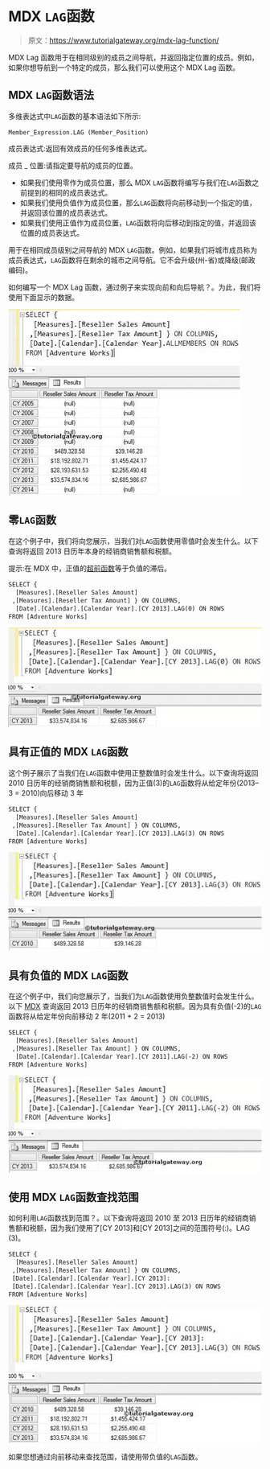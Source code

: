 # MDX `LAG`函数

> 原文：<https://www.tutorialgateway.org/mdx-lag-function/>

MDX Lag 函数用于在相同级别的成员之间导航，并返回指定位置的成员。例如，如果你想导航到一个特定的成员，那么我们可以使用这个 MDX Lag 函数。

## MDX `LAG`函数语法

多维表达式中`LAG`函数的基本语法如下所示:

```
Member_Expression.LAG (Member_Position)
```

成员表达式:返回有效成员的任何多维表达式。

成员 _ 位置:请指定要导航的成员的位置。

*   如果我们使用零作为成员位置，那么 MDX `LAG`函数将编写与我们在`LAG`函数之前提到的相同的成员表达式。
*   如果我们使用负值作为成员位置，那么`LAG`函数将向前移动到一个指定的值，并返回该位置的成员表达式。
*   如果我们使用正值作为成员位置，`LAG`函数将向后移动到指定的值，并返回该位置的成员表达式。

用于在相同成员级别之间导航的 MDX `LAG`函数。例如，如果我们将城市成员称为成员表达式，`LAG`函数将在剩余的城市之间导航。它不会升级(州-省)或降级(邮政编码)。

如何编写一个 MDX Lag 函数，通过例子来实现向前和向后导航？。为此，我们将使用下面显示的数据。

![MDX LAG FUNCTION](img/424dd1abf56a523998b5be3003916379.png)

## 零`LAG`函数

在这个例子中，我们将向您展示，当我们对`LAG`函数使用零值时会发生什么。以下查询将返回 2013 日历年本身的经销商销售额和税额。

提示:在 MDX 中，正值的[超前函数](https://www.tutorialgateway.org/mdx-lead-function/)等于负值的滞后。

```
SELECT {
  [Measures].[Reseller Sales Amount]
 ,[Measures].[Reseller Tax Amount] } ON COLUMNS,
  [Date].[Calendar].[Calendar Year].[CY 2013].LAG(0) ON ROWS
FROM [Adventure Works]
```

![MDX LAG FUNCTION 1](img/281dd292dc273a68ec94bbcb96c6ff3c.png)

## 具有正值的 MDX `LAG`函数

这个例子展示了当我们在`LAG`函数中使用正整数值时会发生什么。以下查询将返回 2010 日历年的经销商销售额和税额，因为正值(3)的`LAG`函数将从给定年份(2013–3 = 2010)向后移动 3 年

```
SELECT {
  [Measures].[Reseller Sales Amount]
 ,[Measures].[Reseller Tax Amount] } ON COLUMNS,
  [Date].[Calendar].[Calendar Year].[CY 2013].LAG(3) ON ROWS
FROM [Adventure Works]
```

![MDX LAG FUNCTION 2](img/33cb46da156bf5fdfad8330b4db2f4dc.png)

## 具有负值的 MDX `LAG`函数

在这个例子中，我们向您展示了，当我们为`LAG`函数使用负整数值时会发生什么。以下 [MDX](https://www.tutorialgateway.org/mdx/) 查询返回 2013 日历年的经销商销售额和税额。因为具有负值(-2)的`LAG`函数将从给定年份向前移动 2 年(2011 + 2 = 2013)

```
SELECT {
  [Measures].[Reseller Sales Amount]
 ,[Measures].[Reseller Tax Amount] } ON COLUMNS,
  [Date].[Calendar].[Calendar Year].[CY 2011].LAG(-2) ON ROWS
FROM [Adventure Works]
```

![MDX LAG FUNCTION 3](img/7657b03cb692d134f0f012a75f4dbd91.png)

## 使用 MDX `LAG`函数查找范围

如何利用`LAG`函数找到范围？。以下查询将返回 2010 至 2013 日历年的经销商销售额和税额，因为我们使用了[CY 2013]和[CY 2013]之间的范围符号(:)。LAG (3)。

```
SELECT {
  [Measures].[Reseller Sales Amount]
 ,[Measures].[Reseller Tax Amount] } ON COLUMNS,
 [Date].[Calendar].[Calendar Year].[CY 2013]:
 [Date].[Calendar].[Calendar Year].[CY 2013].LAG(3) ON ROWS
FROM [Adventure Works]
```

![MDX LAG FUNCTION 4](img/8ba8b81dfaad149f40b23d236d8546b4.png)

如果您想通过向前移动来查找范围，请使用带负值的`LAG`函数。